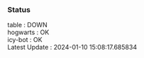 ### Status


table : DOWN  
hogwarts : OK  
icy-bot : OK  
Latest Update : 2024-01-10 15:08:17.685834
